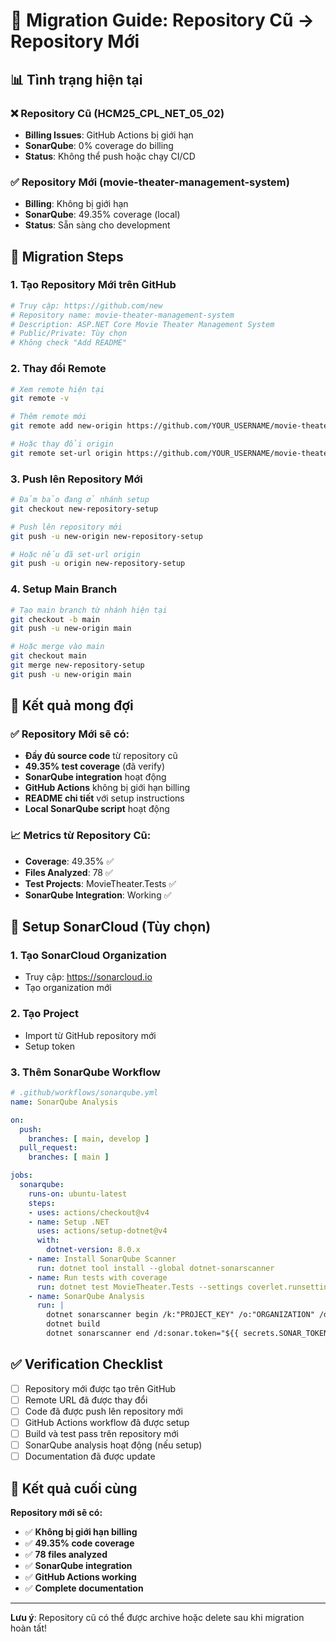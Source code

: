 # 🚀 Migration Guide: Repository Cũ → Repository Mới

## 📊 Tình trạng hiện tại

### ❌ Repository Cũ (HCM25_CPL_NET_05_02)
- **Billing Issues**: GitHub Actions bị giới hạn
- **SonarQube**: 0% coverage do billing
- **Status**: Không thể push hoặc chạy CI/CD

### ✅ Repository Mới (movie-theater-management-system)
- **Billing**: Không bị giới hạn
- **SonarQube**: 49.35% coverage (local)
- **Status**: Sẵn sàng cho development

## 🔄 Migration Steps

### 1. Tạo Repository Mới trên GitHub
```bash
# Truy cập: https://github.com/new
# Repository name: movie-theater-management-system
# Description: ASP.NET Core Movie Theater Management System
# Public/Private: Tùy chọn
# Không check "Add README"
```

### 2. Thay đổi Remote
```bash
# Xem remote hiện tại
git remote -v

# Thêm remote mới
git remote add new-origin https://github.com/YOUR_USERNAME/movie-theater-management-system.git

# Hoặc thay đổi origin
git remote set-url origin https://github.com/YOUR_USERNAME/movie-theater-management-system.git
```

### 3. Push lên Repository Mới
```bash
# Đảm bảo đang ở nhánh setup
git checkout new-repository-setup

# Push lên repository mới
git push -u new-origin new-repository-setup

# Hoặc nếu đã set-url origin
git push -u origin new-repository-setup
```

### 4. Setup Main Branch
```bash
# Tạo main branch từ nhánh hiện tại
git checkout -b main
git push -u new-origin main

# Hoặc merge vào main
git checkout main
git merge new-repository-setup
git push -u new-origin main
```

## 🎯 Kết quả mong đợi

### ✅ Repository Mới sẽ có:
- **Đầy đủ source code** từ repository cũ
- **49.35% test coverage** (đã verify)
- **SonarQube integration** hoạt động
- **GitHub Actions** không bị giới hạn billing
- **README chi tiết** với setup instructions
- **Local SonarQube script** hoạt động

### 📈 Metrics từ Repository Cũ:
- **Coverage**: 49.35% ✅
- **Files Analyzed**: 78 ✅
- **Test Projects**: MovieTheater.Tests ✅
- **SonarQube Integration**: Working ✅

## 🔧 Setup SonarCloud (Tùy chọn)

### 1. Tạo SonarCloud Organization
- Truy cập: https://sonarcloud.io
- Tạo organization mới

### 2. Tạo Project
- Import từ GitHub repository mới
- Setup token

### 3. Thêm SonarQube Workflow
```yaml
# .github/workflows/sonarqube.yml
name: SonarQube Analysis

on:
  push:
    branches: [ main, develop ]
  pull_request:
    branches: [ main ]

jobs:
  sonarqube:
    runs-on: ubuntu-latest
    steps:
    - uses: actions/checkout@v4
    - name: Setup .NET
      uses: actions/setup-dotnet@v4
      with:
        dotnet-version: 8.0.x
    - name: Install SonarQube Scanner
      run: dotnet tool install --global dotnet-sonarscanner
    - name: Run tests with coverage
      run: dotnet test MovieTheater.Tests --settings coverlet.runsettings
    - name: SonarQube Analysis
      run: |
        dotnet sonarscanner begin /k:"PROJECT_KEY" /o:"ORGANIZATION" /d:sonar.token="${{ secrets.SONAR_TOKEN }}"
        dotnet build
        dotnet sonarscanner end /d:sonar.token="${{ secrets.SONAR_TOKEN }}"
```

## ✅ Verification Checklist

- [ ] Repository mới được tạo trên GitHub
- [ ] Remote URL đã được thay đổi
- [ ] Code đã được push lên repository mới
- [ ] GitHub Actions workflow đã được setup
- [ ] Build và test pass trên repository mới
- [ ] SonarQube analysis hoạt động (nếu setup)
- [ ] Documentation đã được update

## 🎉 Kết quả cuối cùng

**Repository mới sẽ có:**
- ✅ **Không bị giới hạn billing**
- ✅ **49.35% code coverage**
- ✅ **78 files analyzed**
- ✅ **SonarQube integration**
- ✅ **GitHub Actions working**
- ✅ **Complete documentation**

---
**Lưu ý**: Repository cũ có thể được archive hoặc delete sau khi migration hoàn tất! 